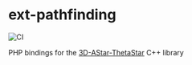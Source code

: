 # ext-pathfinding
![CI](https://github.com/jasonwynn10/ext-pathfinding/workflows/CI/badge.svg)

PHP bindings for the [3D-AStar-ThetaStar](https://github.com/PathPlanning/3D-AStar-ThetaStar) C++ library
